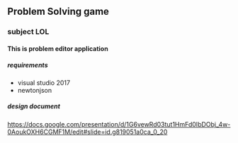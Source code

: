 ## Problem Solving game
### subject LOL


#### This is problem editor application

##### requirements
- visual studio 2017
- newtonjson

##### design document
https://docs.google.com/presentation/d/1G6vewRd03tut1HmFd0IbDObj_4w-0AoukOXH6CGMF1M/edit#slide=id.g819051a0ca_0_20

